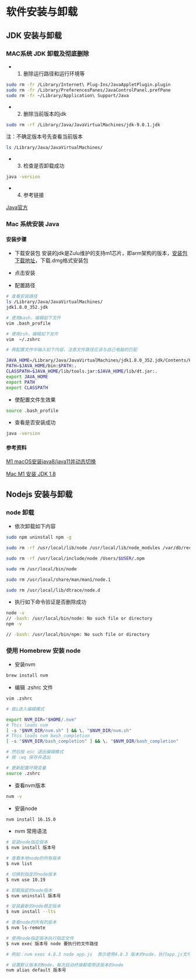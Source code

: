# 软件安装与卸载

## JDK 安装与卸载

### MAC系统 JDK 卸载及彻底删除

- 1. 删除运行路径和运行环境等

```bash
sudo rm -fr /Library/Internet\ Plug-Ins/JavaAppletPlugin.plugin
sudo rm -fr /Library/PreferencesPanes/JavaControlPanel.prefPane
sudo rm -fr ~/Library/Application\ Support/Java
```

- 2. 删除当前版本的jdk

```bash
sudo rm -rf /Library/Java/JavaVirtualMachines/jdk-9.0.1.jdk   
```

注：不确定版本号先查看当前版本 

```bash
ls /Library/Java/JavaVirtualMachines/
```

- 3. 检查是否卸载成功

```bash
java -version
```

- 4. 参考链接

[Java官方](https://www.java.com/zh-CN/download/help/mac_uninstall_java.html)

### Mac 系统安装 Java

#### 安装步骤

- 下载安装包
  安装的jdk是Zulu维护的支持m1芯片，即arm架构的版本，[安装包下载地址](https://www.azul.com/downloads/)，下载.dmg格式安装包

- 点击安装
  
- 配置路径

```bash
# 查看安装路径
ls /Library/Java/JavaVirtualMachines/
jdk1.8.0_352.jdk

# 使用bash，编辑如下文件
vim .bash_profile 

# 使用zsh，编辑如下文件
vim  ~/.zshrc

# 再配置文件中输入如下内容，注意文件路径应该与自己电脑的匹配

JAVA_HOME=/Library/Java/JavaVirtualMachines/jdk1.8.0_352.jdk/Contents/Home
PATH=$JAVA_HOME/bin:$PATH:.
CLASSPATH=$JAVA_HOME/lib/tools.jar:$JAVA_HOME/lib/dt.jar:.
export JAVA_HOME
export PATH
export CLASSPATH
```

- 使配置文件生效果

```bash
source .bash_profile 
```

- 查看是否安装成功
  
```bash
java -version
```

#### 参考资料

[M1 macOS安装java8/java11并动态切换](https://blog.csdn.net/q863672107/article/details/125453718)

[Mac M1 安装 JDK 1.8](https://www.jianshu.com/p/348da7c0df22)

## Nodejs 安装与卸载

### node 卸载

- 依次卸载如下内容
  
```bash
sudo npm uninstall npm -g

sudo rm -rf /usr/local/lib/node /usr/local/lib/node_modules /var/db/receipts/org.nodejs.*

sudo rm -rf /usr/local/include/node /Users/$USER/.npm

sudo rm /usr/local/bin/node

sudo rm /usr/local/share/man/man1/node.1

sudo rm /usr/local/lib/dtrace/node.d
```

- 执行如下命令验证是否删除成功

```bash
node -v
// -bash: /usr/local/bin/node: No such file or directory
npm -v

// -bash: /usr/local/bin/npm: No such file or directory
```

### 使用 Homebrew 安装 node

- 安装nvm

```bash
brew install nvm
```

- 编辑 .zshrc 文件

```bash
vim .zshrc

# 按i进入编辑模式

export NVM_DIR="$HOME/.nvm"
# This loads nvm
[ -s "$NVM_DIR/nvm.sh" ] && \. "$NVM_DIR/nvm.sh"  
# This loads nvm bash_completion
[ -s "$NVM_DIR/bash_completion" ] && \. "$NVM_DIR/bash_completion" 

# 然后按 esc 退出编辑模式
# 按 :wq 保存并退出

# 更新配置环境变量
source .zshrc
```

- 查看nvm版本

```bash
nvm -v
```

- 安装node

```bash
nvm install 16.15.0
```

- nvm 常用语法

```bash
# 安装node指定版本
$ nvm install 版本号

# 查看本地node的所有版本
$ nvm list

# 切换到指定的node版本
$ nvm use 10.19

# 卸载指定的node版本
$ nvm uninstall 版本号

# 安装最新的node稳定版本
$ nvm install --lts

# 查看node的所有的版本
$ nvm ls-remote

# 使用node指定版本执行指定文件
$ nvm exec 版本号 node 要执行的文件路径

# 例如：nvm exec 4.8.3 node app.js  表示使用4.8.3 版本的node，执行app.js文件

# 设置默认版本的Node，每次启动终端都使用该版本的node
nvm alias default 版本号
```
